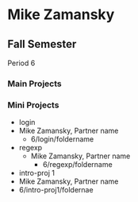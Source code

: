 Mike Zamansky
==========

## Fall Semester
Period 6

### Main Projects

### Mini Projects

 * login
  * Mike Zamansky, Partner name
	* 6/login/foldername
* regexp
  * Mike Zamansky, Partner name 
	* 6/regexp/foldername
 * intro-proj 1
  * Mike Zamansky, Partner name 
  * 6/intro-proj1/foldernae


